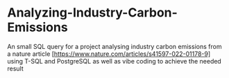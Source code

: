 # Analyzing-Industry-Carbon-Emissions
An small SQL query for a project analysing industry carbon emissions from a nature article [https://www.nature.com/articles/s41597-022-01178-9] using T-SQL and PostgreSQL as well as vibe coding to achieve the needed result
